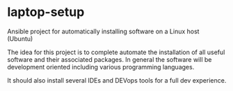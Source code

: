 # laptop-setup
Ansible project for automatically installing software on a Linux host (Ubuntu)

The idea for this project is to complete automate the installation of all useful software and their associated packages. In general the software will be development oriented including various programming languages.

It should also install several IDEs and DEVops tools for a full dev experience.

